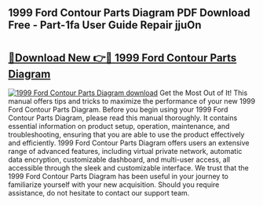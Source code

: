 ## 1999 Ford Contour Parts Diagram PDF Download Free - Part-1fa User Guide Repair jjuOn

# <h2><a href="http://dfi89jj.blite.top/?on=1999+Ford+Contour+Parts+Diagram">🔗Download New 👉🔴 1999 Ford Contour Parts Diagram</a></h2>

[![1999 Ford Contour Parts Diagram download](https://i.imgur.com/lujVjoI.png)](http://dfi89jj.blite.top/?on=1999+Ford+Contour+Parts+Diagram)
Get the Most Out of It! This manual offers tips and tricks to maximize the performance of your new 1999 Ford Contour Parts Diagram. Before you begin using your 1999 Ford Contour Parts Diagram, please read this manual thoroughly. It contains essential information on product setup, operation, maintenance, and troubleshooting, ensuring that you are able to use the product effectively and efficiently. 1999 Ford Contour Parts Diagram offers users an extensive range of advanced features, including virtual private network, automatic data encryption, customizable dashboard, and multi-user access, all accessible through the sleek and customizable interface. We trust that the 1999 Ford Contour Parts Diagram has been useful in your journey to familiarize yourself with your new acquisition. Should you require assistance, do not hesitate to contact our support team.
